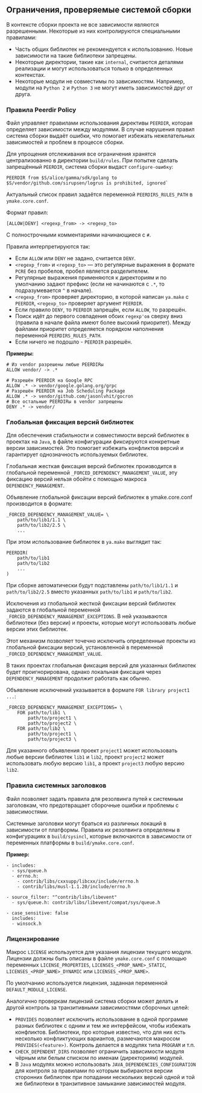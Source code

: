 ## Ограничения, проверяемые системой сборки

В контексте сборки проекта не все зависимости являются разрешенными. Некоторые из них контролируются специальными правилами:
- Часть общих библиотек не рекомендуется к использованию. Новые зависимости на такие библиотеки запрещены.
- Некоторые директории, такие как `internal`, считаются деталями реализации и могут использоваться только в определенных контекстах.
- Некоторые модули не совместимы по зависимостям. Например, модули на `Python 2` и `Python 3` не могут иметь зависимостей друг от друга.

### Правила Peerdir Policy

Файл управляет правилами использования директивы `PEERDIR`, которая определяет зависимости между модулями. В случае нарушения правил система сборки выдаёт ошибки, что помогает избежать нежелательных зависимостей и проблем в процессе сборки.

Для упрощения отслеживания все ограничения хранятся централизованно в директории `build/rules`. При попытке сделать запрещённый `PEERDIR`, система сборки выдаст `configure-ошибку`:
```
PEERDIR from $S/alice/gamma/sdk/golang to $S/vendor/github.com/sirupsen/logrus is prohibited, ignored`
```
Актуальный список правил задаётся переменной `PEERDIRS_RULES_PATH` в `ymake.core.conf`.

Формат правил:
```
[ALLOW|DENY] <regexp_from> -> <regexp_to>
```
С полнострочными комментариями начинающиеся с `#`.

Правила интерпретируются так:
- Если `ALLOW` или `DENY` не задано, считается `DENY`.
- `<regexp_from>` и `<regexp_to>` — это регулярные выражения в формате `PCRE` без пробелов, пробел является разделителем.
- Регулярные выражения применяются к директориям и по умолчанию задают префикс (если не начинаются с `.*`, то подразумевается `^` в начале).
- `<regexp_from>` проверяет директорию, в которой написан `ya.make` c `PEERDIR`, `<regexp_to>` проверяет аргумент `PEERDIR`.
- Если правило `DENY`, то `PEERDIR` запрещён, если `ALLOW`, то разрешён.
- Поиск идёт до первого совпадения обоих `regexp'ов` сверху вниз (правила в начале файла имеют более высокий приоритет). Между файлами приоритет определяется порядком наполнения переменной `PEERDIRS_RULES_PATH`.
- Если ничего не подошло - `PEERDIR` разрешён.

**Примеры:**
```
# Из vendor разрешены любые PEERDIRы
ALLOW vendor/ -> .*
```
```
# Разрешён PEERDIR на Google RPC
ALLOW .* -> vendor/google.golang.org/grpc
# Разрешён PEERDIR на Job Scheduling Package
ALLOW .* -> vendor/github.com/jasonlvhit/gocron
# Все остальные PEERDIRы в vendor запрещены
DENY .* -> vendor/
```
### Глобальная фиксация версий библиотек

Для обеспечения стабильности и совместимости версий библиотек в проектах на `Java`, в файле конфигурации фиксируются конкретные версии зависимостей. Это помогает избежать конфликтов версий и гарантирует однозначность используемых библиотек.

Глобальная жесткая фиксация версий библиотек производится в глобальной переменной `_FORCED_DEPENDENCY_MANAGEMENT_VALUE`, эту фиксацию версий нельзя обойти с помощью макроса `DEPENDENCY_MANAGEMENT`.

Объявление глобальной фиксации версий библиотек в ymake.core.conf производится в формате:
```make
_FORCED_DEPENDENCY_MANAGEMENT_VALUE= \
    path/to/lib1/1.1 \
    path/to/lib2/2.5 \
    ...
```
При этом использование библиотек в `ya.make` выглядит так:
```make
PEERDIR(
    path/to/lib1
    path/to/lib2
    ...
)
```
При сборке автоматически будут подставлены `path/to/lib1/1.1` и `path/to/lib2/2.5` вместо указанных `path/to/lib1` и `path/to/lib2`.

Исключения из глобальной жесткой фиксации версий библиотек задаются в глобальной переменной `_FORCED_DEPENDENCY_MANAGEMENT_EXCEPTIONS`. В ней указываются библиотеки (без версии) и проекты, которые могут использовать любые версии этих библиотек.

Этот механизм позволяет точечно исключить определенные проекты из глобальной фиксации версий, установленной в переменной `_FORCED_DEPENDENCY_MANAGEMENT_VALUE`.

В таких проектах глобальная фиксация версий для указанных библиотек будет проигнорирована, однако локальная фиксация через `DEPENDENCY_MANAGEMENT` продолжит работать как обычно.

Объявление исключений указывается в формате `FOR library project1 ...`:
```
_FORCED_DEPENDENCY_MANAGEMENT_EXCEPTIONS= \
    FOR path/to/lib1 \
        path/to/project1 \
        path/to/project2 \
    FOR path/to/lib2 \
        path/to/project1 \
        path/to/project3 \
```
Для указанного объявления проект `project1` может использовать любые версии библиотек `lib1` и `lib2`, проект `project2` может использовать любую версию `lib1`, а проект `project3` любую версию `lib2`.

### Правила системных заголовков

Файл позволяет задать правила для резолвинга путей к системным заголовкам, что предотвращает сборочные ошибки и проблемы с зависимостями.

Системные заголовки могут браться из различных локаций в зависимости от платформы. Правила их резолвинга определены в конфигурациях в `build/sysincl`, которые включаются в зависимости от переменных платформы в `build/ymake.core.conf`.

**Пример:**
```make
- includes:
  - sys/queue.h
  - errno.h:
    - contrib/libs/cxxsupp/libcxx/include/errno.h
    - contrib/libs/musl-1.1.20/include/errno.h

- source_filter: "^contrib/libs/libevent"
  - sys/queue.h: contrib/libs/libevent/compat/sys/queue.h

- case_sensitive: false
  includes:
  - winsock.h
```

### Лицензирование

Макрос `LICENSE` используется для указания лицензии текущего модуля. Лицензии должны быть описаны в файле `ymake.core.conf` с помощью переменных `LICENSE_PROPERTIES`, `LICENSES_<PROP_NAME>_STATIC`, `LICENSES_<PROP_NAME>_DYNAMIC` или `LICENSES_<PROP_NAME>`. 

По умолчанию используется лицензия, заданная переменной `DEFAULT_MODULE_LICENSE`.

Аналогично проверкам лицензий система сборки может делать и другой контроль за транзитивными зависимостями сборочных целей:

- `PROVIDES` позволяет исключить использование в одной программе разных библиотек с одним и тем же интерфейсом, чтобы избежать конфликтов. Библиотеки, про которые известно, что для них есть несколько конфликтующих вариантов, размечаются макросом `PROVIDES(<feature>)`. Контроль делается в модулях типа `PROGRAM` и т.п.
- `CHECK_DEPENDENT_DIRS` позволяет ограничить зависимости модуля чёрным или белым списком по именам (директориям) модулей.
- В `Java` модулях можно использовать `JAVA_DEPENDENCIES_CONFIGURATION` для контроля за правилами по которым выбираются версии сторонних библиотек при попадании нескольких версий одной и той же библиотеки в транзитивное замыкание зависимостей модуля.
